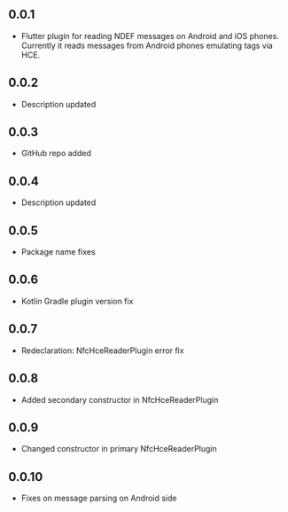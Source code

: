## 0.0.1

* Flutter plugin for reading NDEF messages on Android and iOS phones. Currently it reads messages from Android phones emulating tags via HCE.

## 0.0.2

* Description updated

## 0.0.3

* GitHub repo added

## 0.0.4

* Description updated

## 0.0.5

* Package name fixes

## 0.0.6

* Kotlin Gradle plugin version fix

## 0.0.7

* Redeclaration: NfcHceReaderPlugin error fix

## 0.0.8

* Added secondary constructor in NfcHceReaderPlugin

## 0.0.9

* Changed constructor in primary NfcHceReaderPlugin

## 0.0.10

* Fixes on message parsing on Android side



